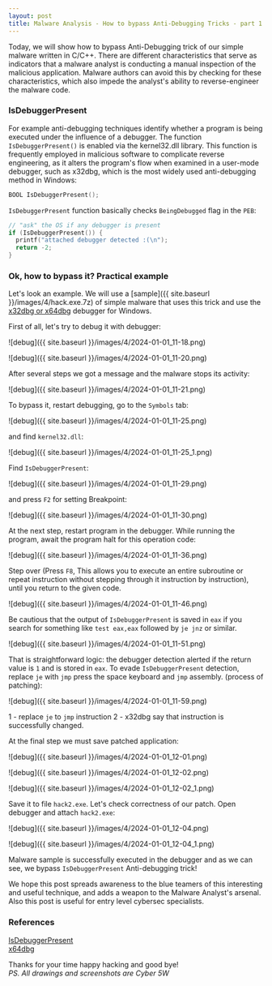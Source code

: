 ```yaml
---
layout: post
title: Malware Analysis - How to bypass Anti-Debugging Tricks - part 1
---
```


Today, we will show how to bypass Anti-Debugging trick of our simple malware written in C/C++. There are different characteristics that serve as indicators that a malware analyst is conducting a manual inspection of the malicious application. Malware authors can avoid this by checking for these characteristics, which also impede the analyst's ability to reverse-engineer the malware code.     

### IsDebuggerPresent

For example anti-debugging techniques identify whether a program is being executed under the influence of a debugger. The function `IsDebuggerPresent()` is enabled via the kernel32.dll library. This function is frequently employed in malicious software to complicate reverse engineering, as it alters the program's flow when examined in a user-mode debugger, such as x32dbg, which is the most widely used anti-debugging method in Windows:    

```cpp
BOOL IsDebuggerPresent();
```

`IsDebuggerPresent` function basically checks `BeingDebugged` flag in the `PEB`:    

```cpp
// "ask" the OS if any debugger is present
if (IsDebuggerPresent()) {
  printf("attached debugger detected :(\n");
  return -2;
}
```

### Ok, how to bypass it? Practical example

Let's look an example. We will use a [sample]({{ site.baseurl }}/images/4/hack.exe.7z) of simple malware that uses this trick and use the [x32dbg or x64dbg](https://x64dbg.com/) debugger for Windows.    

First of all, let's try to debug it with debugger:      

![debug]({{ site.baseurl }}/images/4/2024-01-01_11-18.png)    

![debug]({{ site.baseurl }}/images/4/2024-01-01_11-20.png)    

After several steps we got a message and the malware stops its activity:    

![debug]({{ site.baseurl }}/images/4/2024-01-01_11-21.png)    

To bypass it, restart debugging, go to the `Symbols` tab:    

![debug]({{ site.baseurl }}/images/4/2024-01-01_11-25.png)    

and find `kernel32.dll`:    

![debug]({{ site.baseurl }}/images/4/2024-01-01_11-25_1.png)    

Find `IsDebuggerPresent`:    

![debug]({{ site.baseurl }}/images/4/2024-01-01_11-29.png)    

and press `F2` for setting Breakpoint:    

![debug]({{ site.baseurl }}/images/4/2024-01-01_11-30.png)    

At the next step, restart program in the debugger. While running the program, await the program halt for this operation code:    

![debug]({{ site.baseurl }}/images/4/2024-01-01_11-36.png)    

Step over (Press `F8`, This allows you to execute an entire subroutine or repeat instruction without stepping through it instruction by instruction), until you return to the given code.    

![debug]({{ site.baseurl }}/images/4/2024-01-01_11-46.png)    

Be cautious that the output of `IsDebuggerPresent` is saved in `eax` if you search for something like `test eax,eax` followed by `je jnz` or similar.

![debug]({{ site.baseurl }}/images/4/2024-01-01_11-51.png)    

That is straightforward logic: the debugger detection alerted if the return value is `1` and is stored in `eax`. To evade `IsDebuggerPresent` detection, replace `je` with `jmp` press the space keyboard and `jmp` assembly. (process of patching):    

![debug]({{ site.baseurl }}/images/4/2024-01-01_11-59.png)    

1 - replace `je` to `jmp` instruction
2 - x32dbg say that instruction is successfully changed.    

At the final step we must save patched application:    

![debug]({{ site.baseurl }}/images/4/2024-01-01_12-01.png)    

![debug]({{ site.baseurl }}/images/4/2024-01-01_12-02.png)    

![debug]({{ site.baseurl }}/images/4/2024-01-01_12-02_1.png)    

Save it to file `hack2.exe`. Let's check correctness of our patch. Open debugger and attach `hack2.exe`:    

![debug]({{ site.baseurl }}/images/4/2024-01-01_12-04.png)    

![debug]({{ site.baseurl }}/images/4/2024-01-01_12-04_1.png)    

Malware sample is successfully executed in the debugger and as we can see, we bypass `IsDebuggerPresent` Anti-debugging trick!    

We hope this post spreads awareness to the blue teamers of this interesting and useful technique, and adds a weapon to the Malware Analyst's arsenal. Also this post is useful for entry level cybersec specialists.     

### References

[IsDebuggerPresent](https://learn.microsoft.com/en-us/windows/win32/api/debugapi/nf-debugapi-isdebuggerpresent)     
[x64dbg](https://x64dbg.com/)    

Thanks for your time happy hacking and good bye!   
*PS. All drawings and screenshots are Cyber 5W*    
